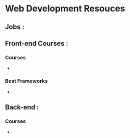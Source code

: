 <!-- @format -->

# Web Development Resouces

## Jobs :

## Front-end Courses :

### Courses

-

### Best Frameworks

-

## Back-end :

### Courses

-
